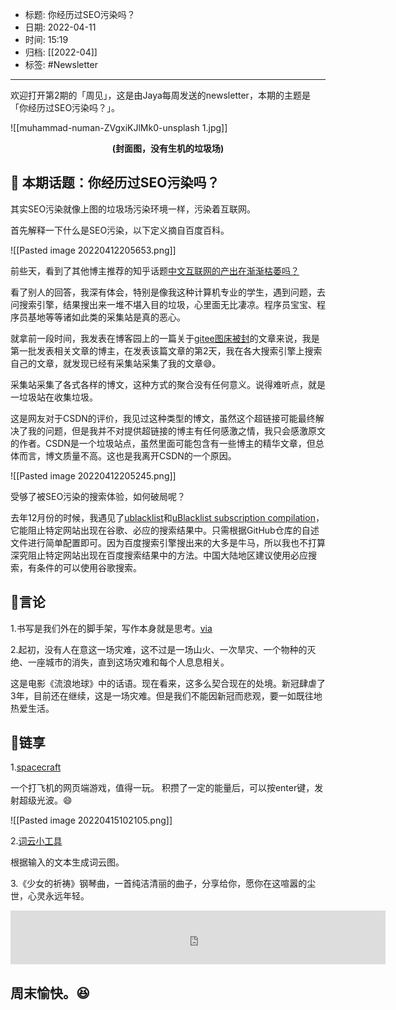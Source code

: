 - 标题: 你经历过SEO污染吗？
- 日期: 2022-04-11
- 时间: 15:19
- 归档: [[2022-04]]
- 标签: #Newsletter
___

欢迎打开第2期的「周见」，这是由Jaya每周发送的newsletter，本期的主题是「你经历过SEO污染吗？」。

![[muhammad-numan-ZVgxiKJlMk0-unsplash 1.jpg]]
<center><strong>(封面图，没有生机的垃圾场)</strong></center>

## 📝 本期话题：你经历过SEO污染吗？

其实SEO污染就像上图的垃圾场污染环境一样，污染着互联网。

首先解释一下什么是SEO污染，以下定义摘自百度百科。

![[Pasted image 20220412205653.png]]

前些天，看到了其他博主推荐的知乎话题[中文互联网的产出在渐渐枯萎吗？](https://www.zhihu.com/question/49684783/answer/2305132342)

看了别人的回答，我深有体会，特别是像我这种计算机专业的学生，遇到问题，去问搜索引擎，结果搜出来一堆不堪入目的垃圾，心里面无比凄凉。程序员宝宝、程序员基地等等诸如此类的采集站是真的恶心。

就拿前一段时间，我发表在博客园上的一篇关于[gitee图床被封](https://www.cnblogs.com/gujiakai-top/p/gitee-picgo-403forbidden.html)的文章来说，我是第一批发表相关文章的博主，在发表该篇文章的第2天，我在各大搜索引擎上搜索自己的文章，就发现已经有采集站采集了我的文章😅。

采集站采集了各式各样的博文，这种方式的聚合没有任何意义。说得难听点，就是一垃圾站在收集垃圾。

这是网友对于CSDN的评价，我见过这种类型的博文，虽然这个超链接可能最终解决了我的问题，但是我并不对提供超链接的博主有任何感激之情，我只会感激原文的作者。CSDN是一个垃圾站点，虽然里面可能包含有一些博主的精华文章，但总体而言，博文质量不高。这也是我离开CSDN的一个原因。

![[Pasted image 20220412205245.png]]

受够了被SEO污染的搜索体验，如何破局呢？

去年12月份的时候，我遇见了[ublacklist](https://github.com/iorate/ublacklist)和[uBlacklist subscription compilation](https://github.com/eallion/uBlacklist-subscription-compilation)，它能阻止特定网站出现在谷歌、必应的搜索结果中。只需根据GitHub仓库的自述文件进行简单配置即可。因为百度搜索引擎搜出来的大多是牛马，所以我也不打算深究阻止特定网站出现在百度搜索结果中的方法。中国大陆地区建议使用必应搜索，有条件的可以使用谷歌搜索。

## 📜言论

1.书写是我们外在的脚手架，写作本身就是思考。[via](https://www.bilibili.com/video/BV16T4y197ka)

2.起初，没有人在意这一场灾难，这不过是一场山火、一次旱灾、一个物种的灭绝、一座城市的消失，直到这场灾难和每个人息息相关。

这是电影《流浪地球》中的话语。现在看来，这多么契合现在的处境。新冠肆虐了3年，目前还在继续，这是一场灾难。但是我们不能因新冠而悲观，要一如既往地热爱生活。

## 🎇链享

1.[spacecraft](https://spacecraft.vercel.app/)

一个打飞机的网页端游戏，值得一玩。
积攒了一定的能量后，可以按enter键，发射超级光波。😄

![[Pasted image 20220415102105.png]]

2.[词云小工具](https://cloud.niucodata.com/)

根据输入的文本生成词云图。

3.《少女的祈祷》钢琴曲，一首纯洁清丽的曲子，分享给你，愿你在这喧嚣的尘世，心灵永远年轻。

<iframe frameborder="no" border="0" marginwidth="0" marginheight="0" width=600 height=86 src="https://music.163.com/outchain/player?type=2&id=5276810&auto=0&height=66"></iframe>

## 周末愉快。😆

